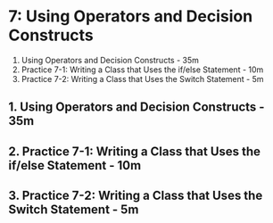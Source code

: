 # 7: Using Operators and Decision Constructs

1. Using Operators and Decision Constructs - 35m
2. Practice 7-1: Writing a Class that Uses the if/else Statement - 10m
3. Practice 7-2: Writing a Class that Uses the Switch Statement - 5m

## 1. Using Operators and Decision Constructs - 35m
## 2. Practice 7-1: Writing a Class that Uses the if/else Statement - 10m
## 3. Practice 7-2: Writing a Class that Uses the Switch Statement - 5m
